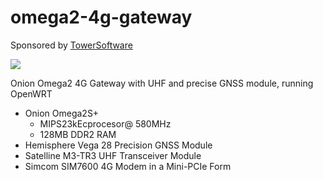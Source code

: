 # omega2-4g-gateway

Sponsored by [TowerSoftware](http://www.towersoftwareltd.com/)

<img src="https://github.com/hotteshen/omega2-4g-gateway/blob/develop/doc/preview-3d.png?raw=true">

Onion Omega2 4G Gateway with UHF and precise GNSS module, running OpenWRT
* Onion Omega2S+
  - MIPS23kEcprocesor@ 580MHz
  - 128MB DDR2 RAM
* Hemisphere Vega 28 Precision GNSS Module
* Satelline M3-TR3 UHF Transceiver Module
* Simcom SIM7600 4G Modem in a Mini-PCIe Form
